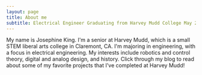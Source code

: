 ```yaml
---
layout: page
title: About me
subtitle: Electrical Engineer Graduating from Harvey Mudd College May 2020
---
```


My name is Josephine King. I'm a senior at Harvey Mudd, which is a small STEM liberal arts college in Claremont, CA. I'm majoring in engineering, with a focus in electrical engineering. My interests include robotics and control theory, digital and analog design, and history. Click through my blog to read about some of my favorite projects that I've completed at Harvey Mudd!
